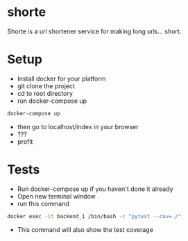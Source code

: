 # shorte

Shorte is a url shortener service for making long urls... short.

# Setup

- Install docker for your platform
- git clone the project
- cd to root directory
- run docker-compose up

```bash
docker-compose up
```

- then go to localhost/index in your browser
- ???
- profit

# Tests

- Run docker-compose up if you haven't done it already
- Open new terminal window
- run this command

```bash
docker exec -it backend_1 /bin/bash -c "pytest --cov=./"
```

- This command will also show the test coverage
